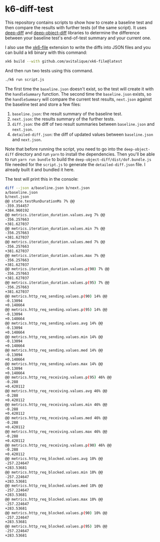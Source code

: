 # k6-diff-test

This repository contains scripts to show how to create a baseline test and then compare the results with further tests (of the same script). It uses [deep-diff](https://github.com/flitbit/diff) and [deep-object-diff](https://github.com/mattphillips/deep-object-diff) libraries to determine the difference between your baseline test's end-of-test summary and your current one.

I also use the [xk6-file](https://github.com/avitalique/xk6-file) extension to write the diffs into JSON files and you can build a k6 binary with this command:

```bash
xk6 build --with github.com/avitalique/xk6-file@latest
```

And then run two tests using this command.

```bash
./k6 run script.js
```

The first time the `baseline.json` doesn't exist, so the test will create it with the `handleSummary` function. The second time the `baseline.json` exists, so the `handleSummary` will compare the current test results, `next.json` against the baseline test and store a few files:

1. `baseline.json`: the result summary of the baseline test.
2. `next.json`: the results summary of the further tests.
3. `diff.json`: the diff of two result summaries between `baseline.json` and `next.json`.
4. `detailed-diff.json`: the diff of updated values between `baseline.json` and `next.json`.

Note that before running the script, you need to go into the `deep-object-diff` directory and run `yarn` to install the dependencies. Then you'll be able to run `yarn run bundle` to build the `deep-object-diff/dist/dof.bundle.js` file needed for the `script.js` to generate the `detailed-diff.json` file. I already built it and bundled it here.

The test will print this in the console:

```bash
diff --json a/baseline.json b/next.json
a/baseline.json
b/next.json
@@ state.testRunDurationMs 7% @@
-359.354457
+384.960192
@@ metrics.iteration_duration.values.avg 7% @@
-356.257663
+381.627037
@@ metrics.iteration_duration.values.min 7% @@
-356.257663
+381.627037
@@ metrics.iteration_duration.values.med 7% @@
-356.257663
+381.627037
@@ metrics.iteration_duration.values.max 7% @@
-356.257663
+381.627037
@@ metrics.iteration_duration.values.p(90) 7% @@
-356.257663
+381.627037
@@ metrics.iteration_duration.values.p(95) 7% @@
-356.257663
+381.627037
@@ metrics.http_req_sending.values.p(90) 14% @@
-0.13094
+0.148664
@@ metrics.http_req_sending.values.p(95) 14% @@
-0.13094
+0.148664
@@ metrics.http_req_sending.values.avg 14% @@
-0.13094
+0.148664
@@ metrics.http_req_sending.values.min 14% @@
-0.13094
+0.148664
@@ metrics.http_req_sending.values.med 14% @@
-0.13094
+0.148664
@@ metrics.http_req_sending.values.max 14% @@
-0.13094
+0.148664
@@ metrics.http_req_receiving.values.p(95) 46% @@
-0.288
+0.420112
@@ metrics.http_req_receiving.values.avg 46% @@
-0.288
+0.420112
@@ metrics.http_req_receiving.values.min 46% @@
-0.288
+0.420112
@@ metrics.http_req_receiving.values.med 46% @@
-0.288
+0.420112
@@ metrics.http_req_receiving.values.max 46% @@
-0.288
+0.420112
@@ metrics.http_req_receiving.values.p(90) 46% @@
-0.288
+0.420112
@@ metrics.http_req_blocked.values.avg 10% @@
-257.224647
+283.53681
@@ metrics.http_req_blocked.values.min 10% @@
-257.224647
+283.53681
@@ metrics.http_req_blocked.values.med 10% @@
-257.224647
+283.53681
@@ metrics.http_req_blocked.values.max 10% @@
-257.224647
+283.53681
@@ metrics.http_req_blocked.values.p(90) 10% @@
-257.224647
+283.53681
@@ metrics.http_req_blocked.values.p(95) 10% @@
-257.224647
+283.53681
```
